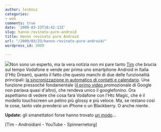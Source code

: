 ```yaml
---
author: leibniz
categories:
- web
comments: true
date: '2009-03-23T18:42:13Z'
slug: hanno-rovinato-pure-android
title: Hanno rovinato pure Android
url: "/2009/03/23/hanno-rovinato-pure-android/"
wordpress_id: 3989

---
```

![](https://spinnernetorg.cv.siteprotect.net/cgi-bin/cgiproy/nph-proy.pl/000010A/http/www.google.com/intl/en_uk/mobile/images/android_large.gif)Non sono un esperto, ma la vera notizia non mi pare tanto [Tim](https://www.tim.it/consumer/c365/i85108/livello2standard.do) che brucia sul tempo Vodafone e vende per prima uno smartphone Android in Italia (l'Htc Dream), quanto il fatto che questo manchi di due delle funzionalità principali: [la sincronizzazione in automatico di contatti e calendario](https://www.androidiani.com/problematiche/i-primi-problemi-del-dream-tim-1655). Una funzione pressoché fondamentale ([il primo video ](https://www.youtube.com/watch?v=z7qbPa1O8Ys)promozionale di Google non parlava quasi d'altro), che rendeva unico il googlefonino. Ora aspettiamo di vedere che cosa farà Vodafone con l'Htc Magic, che è il modello touchscreen un pelino più glossy e più veloce. Ma, se restano così le cose, tanto vale prendersi un iPhone o un Blackberry. O anche niente.

**Update:** gli smanettatori forse hanno trovato [un modo](https://www.androidiani.com/news/finisce-il-dream-di-tim-guida-allhacking-dellhtc-g1-tim-1677)...

[Tim - Androidiani - YouTube - Spinnernetorg]

